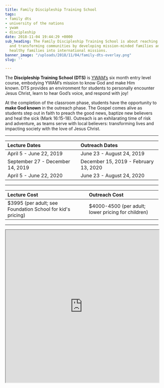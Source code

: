 ```yaml
---
title: Family Discipleship Training School
tags:
- family dts
- university of the nations
- ywam
- discipleship
date: 2018-11-04 19:44:29 +0000
sub_heading: The Family Discipleship Training School is about reaching the nations
  and transforming communities by developing mission-minded families and launching
  healthy families into international missions.
banner_image: "/uploads/2018/11/04/family-dts-overlay.png"
slug: ''

---
```

The __Discipleship Training School (DTS)__ is [YWAM’s](https://www.ywam.org) six month entry level course, embodying YWAM’s mission to know God and make Him known. DTS provides an environment for students to personally encounter Jesus Christ, learn to hear God’s voice, and respond with joy!

At the completion of the classroom phase, students have the opportunity to **make God known** in the outreach phase. The Gospel comes alive as students step out in faith to preach the good news, baptize new believers and heal the sick (Mark 16:15-18). Outreach is an exhilarating time of risk and adventure, as teams serve with local believers: transforming lives and impacting society with the love of Jesus Christ.

<style>
table {
	width:100%;
}
th {
	text-align: left;
}
</style>
----------

|Lecture Dates                       |Outreach Dates|
|------------------------------------|--------------|
|April 5 - June 22, 2019             |June 23 - August 24, 2019|
|September 27 - December 14, 2019    |December 15, 2019 - February 13, 2020|
|April 5 - June 22, 2020             |June 23 - August 24, 2020|

------

|Lecture Cost                        |Outreach Cost|
|------------------------------------|--------------|
|$3995 (per adult; see Foundation School for kid's pricing)             |$4000-4500 (per adult; lower pricing for children)|

-----
<div class="embed-responsive embed-responsive-16by9">
	<iframe class="embed-responsive-item" src="https://player.vimeo.com/video/103874380" width="100%" height="500px"></iframe>
</div>